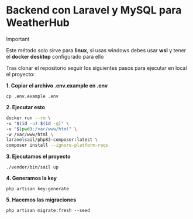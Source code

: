 # Backend con Laravel y MySQL para WeatherHub

> [!IMPORTANT]
> Este método solo sirve para **linux**, si usas windows debes usar **wsl** y tener el **docker desktop** configurado para ello

Tras clonar el repositorio seguir los siguientes pasos para ejecutar en local el proyecto:

**1. Copiar el archivo .env.example en .env**

```cp .env.example .env```

**2. Ejecutar esto**

```bash
docker run --rm \
-u "$(id -u):$(id -g)" \
-v "$(pwd):/var/www/html" \
-w /var/www/html \
laravelsail/php83-composer:latest \
composer install --ignore-platform-reqs
```

**3. Ejecutamos el proyecto**

```./vendor/bin/sail up```

**4. Generamos la key**

```php artisan key:generate```

**5. Hacemos las migraciones**

```php artisan migrate:fresh --seed```
